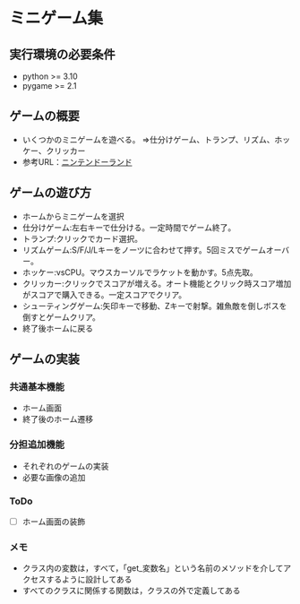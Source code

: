 # ミニゲーム集

## 実行環境の必要条件
* python >= 3.10
* pygame >= 2.1

## ゲームの概要
* いくつかのミニゲームを遊べる。
  ⇒仕分けゲーム、トランプ、リズム、ホッケー、クリッカー
* 参考URL：[ニンテンドーランド](https://www.nintendo.co.jp/wiiu/alcj/index.html)

## ゲームの遊び方
* ホームからミニゲームを選択
* 仕分けゲーム:左右キーで仕分ける。一定時間でゲーム終了。
* トランプ:クリックでカード選択。
* リズムゲーム:S/F/J/Lキーをノーツに合わせて押す。5回ミスでゲームオーバー。
* ホッケー:vsCPU。マウスカーソルでラケットを動かす。5点先取。
* クリッカー:クリックでスコアが増える。オート機能とクリック時スコア増加がスコアで購入できる。一定スコアでクリア。
* シューティングゲーム:矢印キーで移動、Zキーで射撃。雑魚敵を倒しボスを倒すとゲームクリア。
* 終了後ホームに戻る

## ゲームの実装
### 共通基本機能
* ホーム画面
* 終了後のホーム遷移

### 分担追加機能
* それぞれのゲームの実装
* 必要な画像の追加

### ToDo
- [ ] ホーム画面の装飾

### メモ
* クラス内の変数は，すべて，「get_変数名」という名前のメソッドを介してアクセスするように設計してある
* すべてのクラスに関係する関数は，クラスの外で定義してある
